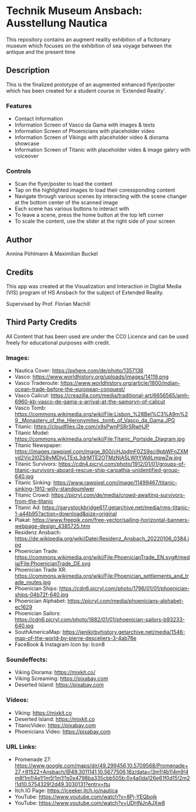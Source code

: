 # Technik Museum Ansbach: Ausstellung Nautica
This repository contains an augment reality exhibition of a ficitonary museum which focuses on the exhibition of sea voyage between the antique and the present time 

## Description
This is the finalized prototype of an augmented enhanced flyer/poster which has been created for a student course in 'Extended Reality'.

### Features
* Contact Information
* Information Screen of Vasco da Gama with images & texts
* Information Screen of Phoenicians with placeholder video
* Information Screen of Vikings with placeholder video & diorama showcase
* Information Screen of Titanic with placeholder video & image galery with voiceover

### Controls
* Scan the flyer/poster to load the content 
* Tap on the highlighted images to load their coressponding content
* Navigate through various scenes by interacting with the scene changer at the bottom center of the scanned image
* Each scene has various buttons to interact with
* To leave a scene, press the home button at the top left corner
* To scale the content, use the slider at the right side of your screen

## Author
Annina Pöhlmann & Maximilian Buckel

## Credits
This app was created at the Visualization and Interaction in Digital Media (VIS) program of HS Ansbach for the subject of Extended Reality.

Supervised by Prof. Florian Machill

## Third Party Credits
All Content that has been used are under the CC0 Licence and can be used freely for educational purposes with credit.

### Images:
* Nautica Cover: https://pxhere.com/de/photo/1357136
* Vasco: https://www.worldhistory.org/uploads/images/14119.png
* Vasco Traderoute: https://www.worldhistory.org/article/1800/indian-ocean-trade-before-the-european-conquest/
* Vasco Calicut: https://creazilla.com/media/traditional-art/6656565/amh-6960-kb-vasco-de-gama-s-arrival-at-the-samoryn-of-calicut
* Vasco Tomb: https://commons.wikimedia.org/wiki/File:Lisbon_%28Bel%C3%A9m%29,_Monastery_of_the_Hieronymites,_tomb_of_Vasco_da_Gama.JPG
* Titanic: https://cloudfiles.j2e.com/x9sPwnPSRrSRwHJP
* Titanic Model: https://commons.wikimedia.org/wiki/File:Titanic_Portside_Diagram.jpg
* Titanic Newspaper: https://images.rawpixel.com/image_800/cHJpdmF0ZS9sci9pbWFnZXMvd2Vic2l0ZS8yMDIyLTExL3drMTE2OTMzNjA5LWltYWdlLmpwZw.jpg
* Titanic Survivors: https://cdn4.picryl.com/photo/1912/01/01/groups-of-titanic-survivors-aboard-rescue-ship-carpathia-unidentified-group-640.jpg
* Titanic Sinking: https://www.rawpixel.com/image/11499467/titanic-sinking-1912-willy-standoumlwer
* Titanic Crowd: https://picryl.com/de/media/crowd-awaiting-survivors-from-the-titanic
* Titanic Ad: https://garystockbridge617.getarchive.net/media/rms-titanic-1-a44b95?action=download&size=original
* Plakat: https://www.freepik.com/free-vector/sailing-horizontal-banners-webpage-design_4385725.htm
* Residenz Ansbach: https://de.wikipedia.org/wiki/Datei:Residenz_Ansbach_20220106_0384.jpg
* Phoenician Trade: https://commons.wikimedia.org/wiki/File:PhoenicianTrade_EN.svg#/media/File:PhoenicianTrade_DE.svg
* Phoenician Trade XR: https://commons.wikimedia.org/wiki/File:Phoenician_settlements_and_trade_routes.jpg
* Phoenician Ships: https://cdn6.picryl.com/photo/1796/01/01/phoenician-ships-04b72f-640.jpg
* Phoenician Alphabet: https://picryl.com/media/phoenicians-alphabet-ec1629
* Phoenician Sailors: https://cdn6.picryl.com/photo/1882/01/01/phoenician-sailors-b93233-640.jpg
* SouthAmericaMap: https://jenikirbyhistory.getarchive.net/media/1546-map-of-the-world-by-pierre-desceliers-3-4ab76e
* FaceBook & Instagram Icon by: Icon8

### Soundeffects:
* Viking Diorama: https://mixkit.co/
* Viking Screaming: https://pixabay.com
* Deserted Island: https://pixabay.com

### Videos:
* Viking: https://mixkit.co
* Deserted Island: https://mixkit.co
* TitanicVideo: https://pixabay.com
* Phoenicians Video: https://pixabay.com

### URL Links:
* Promenade 27: https://www.google.com/maps/dir/49.299456,10.5709568/Promenade+27,+91522+Ansbach/@49.3011141,10.5677506,16z/data=!3m1!4b1!4m9!4m8!1m1!4e1!1m5!1m1!1s0x4798ba335cbb505b:0x4a0da126e61f0d15!2m2!1d10.5754329!2d49.3030131?entry=ttu
* Itch.IO Page: https://iceeker.itch.io/nautica
* YouTube: https://www.youtube.com/watch?v=8Pj-YEQbojk
* YouTube: https://www.youtube.com/watch?v=UDHNJnAJXw8